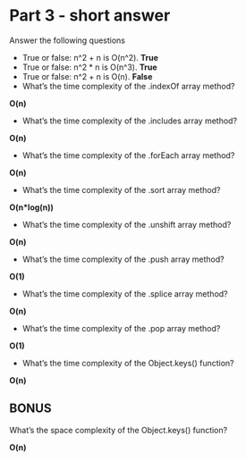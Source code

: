 # Part 3 - short answer
Answer the following questions

- True or false: n^2 + n is O(n^2).  **True**
- True or false: n^2 * n is O(n^3).  **True**
- True or false: n^2 + n is O(n). **False**
- What’s the time complexity of the .indexOf array method?

**O(n)**

- What’s the time complexity of the .includes array method?

**O(n)**

- What’s the time complexity of the .forEach array method?

**O(n)**

- What’s the time complexity of the .sort array method?

**O(n*log(n))**

- What’s the time complexity of the .unshift array method?

**O(n)**

- What’s the time complexity of the .push array method?

**O(1)**

- What’s the time complexity of the .splice array method?

**O(n)**

- What’s the time complexity of the .pop array method?

**O(1)**

- What’s the time complexity of the Object.keys() function?

**O(n)**

## BONUS

What’s the space complexity of the Object.keys() function?

**O(n)**
